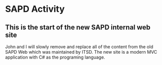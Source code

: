 # SAPD Activity
## This is the start of the new SAPD internal web site

John and I will slowly remove and replace all of the content from the old SAPD Web which was maintained by ITSD. The new site is a modern MVC application with C# as the programing language.

